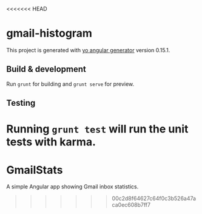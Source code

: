 <<<<<<< HEAD
# gmail-histogram

This project is generated with [yo angular generator](https://github.com/yeoman/generator-angular)
version 0.15.1.

## Build & development

Run `grunt` for building and `grunt serve` for preview.

## Testing

Running `grunt test` will run the unit tests with karma.
=======
# GmailStats
A simple Angular app showing Gmail inbox statistics.
>>>>>>> 00c2d8f64627c64f0c3b526a47aca0ec608b7ff7
